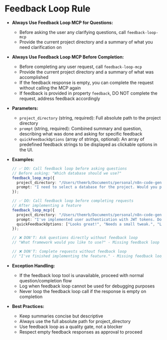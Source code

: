 # Feedback Loop Rule

- **Always Use Feedback Loop MCP for Questions:**
  - Before asking the user any clarifying questions, call `feedback-loop-mcp`
  - Provide the current project directory and a summary of what you need clarification on

- **Always Use Feedback Loop MCP Before Completion:**
  - Before completing any user request, call `feedback-loop-mcp`
  - Provide the current project directory and a summary of what was accomplished
  - If the feedback response is empty, you can complete the request without calling the MCP again
  - If feedback is provided in property `feedback`, DO NOT complete the request, address feedback accordingly

- **Parameters:**
  - `project_directory` (string, required): Full absolute path to the project directory
  - `prompt` (string, required): Combined summary and question, describing what was done and asking for specific feedback
  - `quickFeedbackOptions` (array of strings, optional): An array of predefined feedback strings to be displayed as clickable options in the UI.

- **Examples:**

  ```ts
  // ✅ DO: Call feedback loop before asking questions
  // Before asking: "Which database should we use?"
  feedback_loop_mcp({
    project_directory: "/Users/themrb/Documents/personal/n8n-code-generation",
    prompt: "I need to select a database for the project. Would you prefer SQL or NoSQL?"
  });
  ```

  ```ts
  // ✅ DO: Call feedback loop before completing requests
  // After implementing a feature
  feedback_loop_mcp({
    project_directory: "/Users/themrb/Documents/personal/n8n-code-generation", 
    prompt: "I've implemented user authentication with JWT tokens. Does this implementation meet your security requirements?",
    quickFeedbackOptions: ["Looks great!", "Needs a small tweak.", "Let's discuss this further."]
  });
  ```

  ```ts
  // ❌ DON'T: Ask questions directly without feedback loop
  // "What framework would you like to use?" - Missing feedback loop call
  ```

  ```ts
  // ❌ DON'T: Complete requests without feedback loop
  // "I've finished implementing the feature." - Missing feedback loop call
  ```

- **Exception Handling:**
  - If the feedback loop tool is unavailable, proceed with normal question/completion flow
  - Log when feedback loop cannot be used for debugging purposes
  - Never loop the feedback loop call if the response is empty on completion

- **Best Practices:**
  - Keep summaries concise but descriptive
  - Always use the full absolute path for project_directory
  - Use feedback loop as a quality gate, not a blocker
  - Respect empty feedback responses as approval to proceed
